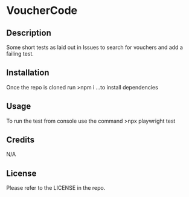 # VoucherCode

## Description
Some short tests as laid out in Issues to search for vouchers and add a failing test.

## Installation
Once the repo is cloned run >npm i ...to install dependencies

## Usage
To run the test from console use the command >npx playwright test

## Credits
N/A

## License
Please refer to the LICENSE in the repo.